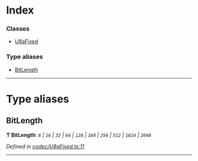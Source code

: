 

# Index

### Classes

* [U8aFixed](../classes/_codec_u8afixed_.u8afixed.md)

### Type aliases

* [BitLength](_codec_u8afixed_.md#bitlength)

---

# Type aliases

<a id="bitlength"></a>

##  BitLength

**Ƭ BitLength**: *`8` \| `16` \| `32` \| `64` \| `128` \| `160` \| `256` \| `512` \| `1024` \| `2048`*

*Defined in [codec/U8aFixed.ts:11](https://github.com/polkadot-js/api/blob/6771f99/packages/types/src/codec/U8aFixed.ts#L11)*

___

